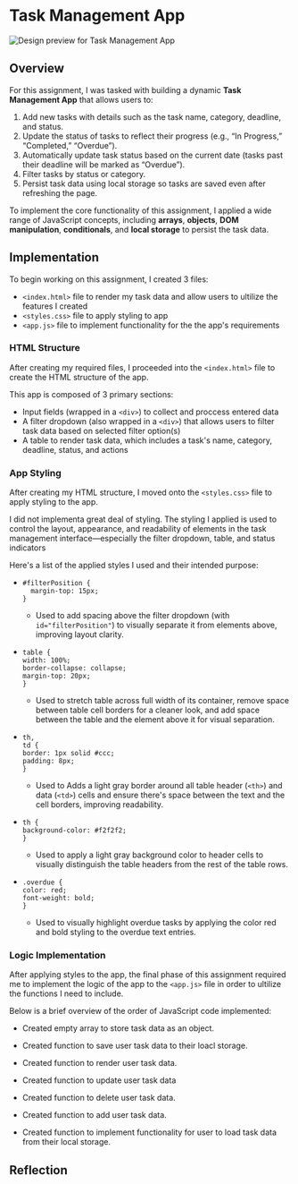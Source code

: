 # Task Management App

![Design preview for Task Management App](#)

## Overview

For this assignment, I was tasked with building a dynamic **Task Management App** that allows users to:

1. Add new tasks with details such as the task name, category, deadline, and status.
2. Update the status of tasks to reflect their progress (e.g., “In Progress,” “Completed,” “Overdue”).
3. Automatically update task status based on the current date (tasks past their deadline will be marked as “Overdue”).
4. Filter tasks by status or category.
5. Persist task data using local storage so tasks are saved even after refreshing the page.

To implement the core functionality of this assignment, I applied a wide range of JavaScript concepts, including **arrays**, **objects**, **DOM manipulation**, **conditionals**, and **local storage** to persist the task data.

## Implementation

To begin working on this assignment, I created 3 files:

- `<index.html>` file to render my task data and allow users to ultilize the features I created
- `<styles.css>` file to apply styling to app
- `<app.js>` file to implement functionality for the the app's requirements

### HTML Structure

After creating my required files, I proceeded into the `<index.html>` file to create the HTML structure of the app.

This app is composed of 3 primary sections:

- Input fields (wrapped in a `<div>`) to collect and proccess entered data
- A filter dropdown (also wrapped in a `<div>`) that allows users to filter task data based on selected filter option(s)
- A table to render task data, which includes a task's name, category, deadline, status, and actions

### App Styling

After creating my HTML structure, I moved onto the `<styles.css>` file to apply styling to the app.

I did not implementa great deal of styling. The styling I applied is used to control the layout, appearance, and readability of elements in the task management interface—especially the filter dropdown, table, and status indicators

Here's a list of the applied styles I used and their intended purpose:

- ```
  #filterPosition {
    margin-top: 15px;
  }
  ```

  - Used to add spacing above the filter dropdown (with `id="filterPosition"`) to visually separate it from elements above, improving layout clarity.

- ```
  table {
  width: 100%;
  border-collapse: collapse;
  margin-top: 20px;
  }
  ```

  - Used to stretch table across full width of its container, remove space between table cell borders for a cleaner look, and add space between the table and the element above it for visual separation.

- ```
  th,
  td {
  border: 1px solid #ccc;
  padding: 8px;
  }
  ```

  - Used to Adds a light gray border around all table header (`<th>`) and data (`<td>`) cells and ensure there's space between the text and the cell borders, improving readability.

- ```
  th {
  background-color: #f2f2f2;
  }
  ```

  - Used to apply a light gray background color to header cells to visually distinguish the table headers from the rest of the table rows.

- ```
  .overdue {
  color: red;
  font-weight: bold;
  }
  ```

  - Used to visually highlight overdue tasks by applying the color red and bold styling to the overdue text entries.

### Logic Implementation

After applying styles to the app, the final phase of this assignment required me to implement the logic of the app to the `<app.js>` file in order to ultilize the functions I need to include.

Below is a brief overview of the order of JavaScript code implemented:

- Created empty array to store task data as an object.

- Created function to save user task data to their loacl storage.

- Created function to render user task data.

- Created function to update user task data

- Created function to delete user task data.

- Created function to add user task data.

- Created function to implement functionality for user to load task data from their local storage.

## Reflection
